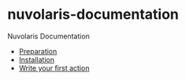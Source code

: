 # nuvolaris-documentation
Nuvolaris Documentation

- [Preparation](PREREQ.md)
- [Installation](SETUP.md)
- [Write your first action](TUTORIAL.md)
